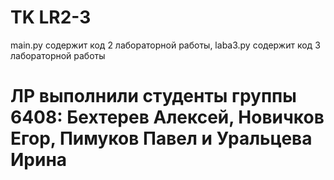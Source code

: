 # TK LR2-3
main.py содержит код 2 лабораторной работы, 
laba3.py содержит код 3 лабораторной работы
# ЛР выполнили студенты группы 6408: Бехтерев Алексей, Новичков Егор, Пимуков Павел и Уральцева Ирина

